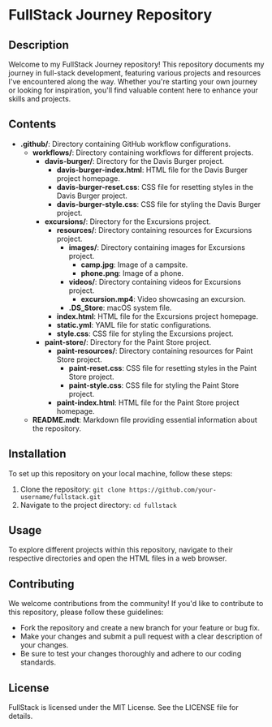 # FullStack Journey Repository

## Description
Welcome to my FullStack Journey repository! This repository documents my journey in full-stack development, featuring various projects and resources I've encountered along the way. Whether you're starting your own journey or looking for inspiration, you'll find valuable content here to enhance your skills and projects.

## Contents
- **.github/**: Directory containing GitHub workflow configurations.
  - **workflows/**: Directory containing workflows for different projects.
    - **davis-burger/**: Directory for the Davis Burger project.
      - **davis-burger-index.html**: HTML file for the Davis Burger project homepage.
      - **davis-burger-reset.css**: CSS file for resetting styles in the Davis Burger project.
      - **davis-burger-style.css**: CSS file for styling the Davis Burger project.
    - **excursions/**: Directory for the Excursions project.
      - **resources/**: Directory containing resources for Excursions project.
        - **images/**: Directory containing images for Excursions project.
          - **camp.jpg**: Image of a campsite.
          - **phone.png**: Image of a phone.
        - **videos/**: Directory containing videos for Excursions project.
          - **excursion.mp4**: Video showcasing an excursion.
        - **.DS_Store**: macOS system file.
      - **index.html**: HTML file for the Excursions project homepage.
      - **static.yml**: YAML file for static configurations.
      - **style.css**: CSS file for styling the Excursions project.
    - **paint-store/**: Directory for the Paint Store project.
      - **paint-resources/**: Directory containing resources for Paint Store project.
        - **paint-reset.css**: CSS file for resetting styles in the Paint Store project.
        - **paint-style.css**: CSS file for styling the Paint Store project.
      - **paint-index.html**: HTML file for the Paint Store project homepage.
  - **README.mdt**: Markdown file providing essential information about the repository.

## Installation
To set up this repository on your local machine, follow these steps:
1. Clone the repository: `git clone https://github.com/your-username/fullstack.git`
2. Navigate to the project directory: `cd fullstack`

## Usage
To explore different projects within this repository, navigate to their respective directories and open the HTML files in a web browser.

## Contributing
We welcome contributions from the community! If you'd like to contribute to this repository, please follow these guidelines:
- Fork the repository and create a new branch for your feature or bug fix.
- Make your changes and submit a pull request with a clear description of your changes.
- Be sure to test your changes thoroughly and adhere to our coding standards.

## License
FullStack is licensed under the MIT License. See the LICENSE file for details.

